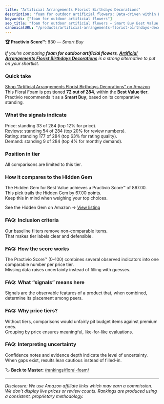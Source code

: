 ```yaml
---
title: "Artificial Arrangements Florist Birthdays Decorations"
description: "foam for outdoor artificial flowers: Data-driven within Best Value ranking using the Practivio Score™. Positioned by quality, value, demand, findability, momen…"
keywords: ["foam for outdoor artificial flowers"]
seo_title: "foam for outdoor artificial flowers — Smart Buy Best Value (2025)"
canonicalURL: "/products/artificial-arrangements-florist-birthdays-decorations-B0CB9W6PK6/"
---
```


**🏆 Practivio Score™:** 830 — _Smart Buy_


*If you're comparing **foam for outdoor artificial flowers**, **[Artificial Arrangements Florist Birthdays Decorations](https://www.amazon.com/dp/B0CB9W6PK6?tag=practivio-20)** is a strong alternative to put on your shortlist.*
### Quick take
[Shop “Artificial Arrangements Florist Birthdays Decorations” on Amazon](https://www.amazon.com/dp/B0CB9W6PK6?tag=practivio-20)
This Floral Foam is positioned **72 out of 284**, within the **Best Value tier**.  
Practivio recommends it as a **Smart Buy**, based on its comparative standing.

### What the signals indicate
Price: standing 33 of 284 (top 12% for price).  
Reviews: standing 54 of 284 (top 20% for review numbers).  
Rating: standing 177 of 284 (top 63% for rating quality).  
Demand: standing 9 of 284 (top 4% for monthly demand).

### Position in tier
All comparisons are limited to this tier.

### How it compares to the Hidden Gem
The Hidden Gem for Best Value achieves a Practivio Score™ of 897.00.  
This pick trails the Hidden Gem by 67.00 points.  
Keep this in mind when weighing your top choices.  

See the Hidden Gem on Amazon → [View listing](https://www.amazon.com/dp/B07WXQGL1K?tag=practivio-20)

### FAQ: Inclusion criteria
Our baseline filters remove non-comparable items.  
That makes tier labels clear and defensible.

### FAQ: How the score works
The Practivio Score™ (0–100) combines several observed indicators into one comparable number per price tier.  
Missing data raises uncertainty instead of filling with guesses.

### FAQ: What “signals” means here
Signals are the observable features of a product that, when combined, determine its placement among peers.

### FAQ: Why price tiers?
Without tiers, comparisons would unfairly pit budget items against premium ones.  
Grouping by price ensures meaningful, like-for-like evaluations.

### FAQ: Interpreting uncertainty
Confidence notes and evidence depth indicate the level of uncertainty.  
When gaps exist, results lean cautious instead of filled-in.


🏷️ **Back to Master:** [/rankings/floral-foam/](/rankings/floral-foam/)

---
_Disclosure: We use Amazon affiliate links which may earn a commission. We don’t display live prices or review counts. Rankings are produced using a consistent, proprietary methodology._
